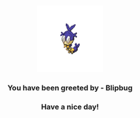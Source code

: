 <p align="center">
            <img src="https://raw.githubusercontent.com/PokeAPI/sprites/master/sprites/pokemon/824.png" width="150" height="150">
          </p>
          <h3 align="center">You have been greeted by - <b>Blipbug</b></h3>
          <h3 align="center">Have a nice day!</h3>
        